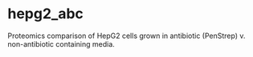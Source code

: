 # hepg2_abc
Proteomics comparison of HepG2 cells grown in antibiotic (PenStrep) v. non-antibiotic containing media.
